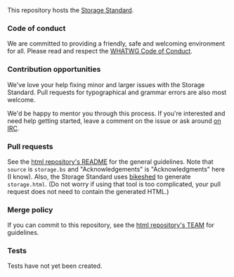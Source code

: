 This repository hosts the [Storage Standard](https://storage.spec.whatwg.org/).

### Code of conduct

We are committed to providing a friendly, safe and welcoming environment for all. Please read and
respect the [WHATWG Code of Conduct](https://wiki.whatwg.org/wiki/Code_of_Conduct).

### Contribution opportunities

We've love your help fixing minor and larger issues with the Storage Standard. Pull requests for
typographical and grammar errors are also most welcome.

We'd be happy to mentor you through this process. If you're interested and need help getting
started, leave a comment on the issue or ask around [on IRC](https://wiki.whatwg.org/wiki/IRC).

### Pull requests

See the [html repository's README](https://github.com/whatwg/html/blob/master/README.md) for the
general guidelines. Note that `source` is `storage.bs` and "Acknowledgements" is "Acknowledgments"
here (I know). Also, the Storage Standard uses [bikeshed](https://github.com/tabatkins/bikeshed) to
generate `storage.html`. (Do not worry if using that tool is too complicated, your pull request does
not need to contain the generated HTML.)

### Merge policy

If you can commit to this repository, see the
[html repository's TEAM](https://github.com/whatwg/html/blob/master/TEAM.md) for guidelines.

### Tests

Tests have not yet been created.
